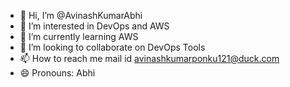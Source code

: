 - 👋 Hi, I’m @AvinashKumarAbhi
- 👀 I’m interested in DevOps and AWS
- 🌱 I’m currently learning AWS
- 💞️ I’m looking to collaborate on DevOps Tools
- 📫 How to reach me mail id avinashkumarponku121@duck.com
- 😄 Pronouns: Abhi

<!---
AvinashKumarAbhi/AvinashKumarAbhi is a ✨ special ✨ repository because its `README.md` (this file) appears on your GitHub profile.
You can click the Preview link to take a look at your changes.
--->
